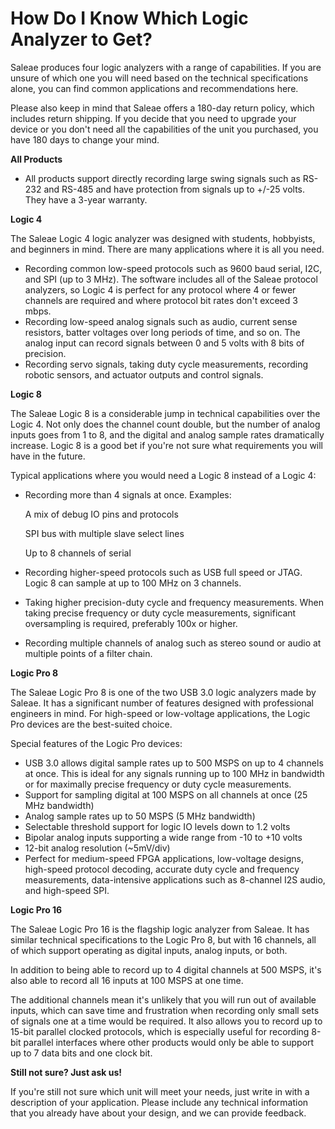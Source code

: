 # How Do I Know Which Logic Analyzer to Get?

Saleae produces four logic analyzers with a range of capabilities. If you are unsure of which one you will need based on the technical specifications alone, you can find common applications and recommendations here.

Please also keep in mind that Saleae offers a 180-day return policy, which includes return shipping. If you decide that you need to upgrade your device or you don't need all the capabilities of the unit you purchased, you have 180 days to change your mind.

**All Products**

* All products support directly recording large swing signals such as RS-232 and RS-485 and have protection from signals up to +/-25 volts. They have a 3-year warranty.

**Logic 4**

The Saleae Logic 4 logic analyzer was designed with students, hobbyists, and beginners in mind. There are many applications where it is all you need.

* Recording common low-speed protocols such as 9600 baud serial, I2C, and SPI \(up to 3 MHz\). The software includes all of the Saleae protocol analyzers, so Logic 4 is perfect for any protocol where 4 or fewer channels are required and where protocol bit rates don't exceed 3 mbps.
* Recording low-speed analog signals such as audio, current sense resistors, batter voltages over long periods of time, and so on. The analog input can record signals between 0 and 5 volts with 8 bits of precision.
* Recording servo signals, taking duty cycle measurements, recording robotic sensors, and actuator outputs and control signals.

**Logic 8**

The Saleae Logic 8 is a considerable jump in technical capabilities over the Logic 4. Not only does the channel count double, but the number of analog inputs goes from 1 to 8, and the digital and analog sample rates dramatically increase. Logic 8 is a good bet if you're not sure what requirements you will have in the future.

Typical applications where you would need a Logic 8 instead of a Logic 4:

* Recording more than 4 signals at once. Examples:

    A mix of debug IO pins and protocols

    SPI bus with multiple slave select lines

    Up to 8 channels of serial

* Recording higher-speed protocols such as USB full speed or JTAG. Logic 8 can sample at up to 100 MHz on 3 channels.
* Taking higher precision-duty cycle and frequency measurements. When taking precise frequency or duty cycle measurements, significant oversampling is required, preferably 100x or higher.
* Recording multiple channels of analog such as stereo sound or audio at multiple points of a filter chain.

**Logic Pro 8**

The Saleae Logic Pro 8 is one of the two USB 3.0 logic analyzers made by Saleae. It has a significant number of features designed with professional engineers in mind. For high-speed or low-voltage applications, the Logic Pro devices are the best-suited choice.

Special features of the Logic Pro devices:

* USB 3.0 allows digital sample rates up to 500 MSPS on up to 4 channels at once. This is ideal for any signals running up to 100 MHz in bandwidth or for maximally precise frequency or duty cycle measurements.
* Support for sampling digital at 100 MSPS on all channels at once \(25 MHz bandwidth\)
* Analog sample rates up to 50 MSPS \(5 MHz bandwidth\)
* Selectable threshold support for logic IO levels down to 1.2 volts
* Bipolar analog inputs supporting a wide range from -10 to +10 volts
* 12-bit analog resolution \(~5mV/div\)
* Perfect for medium-speed FPGA applications, low-voltage designs, high-speed protocol decoding, accurate duty cycle and frequency measurements, data-intensive applications such as 8-channel I2S audio, and high-speed SPI.

**Logic Pro 16**

The Saleae Logic Pro 16 is the flagship logic analyzer from Saleae. It has similar technical specifications to the Logic Pro 8, but with 16 channels, all of which support operating as digital inputs, analog inputs, or both.

In addition to being able to record up to 4 digital channels at 500 MSPS, it's also able to record all 16 inputs at 100 MSPS at one time.

The additional channels mean it's unlikely that you will run out of available inputs, which can save time and frustration when recording only small sets of signals one at a time would be required. It also allows you to record up to 15-bit parallel clocked protocols, which is especially useful for recording 8-bit parallel interfaces where other products would only be able to support up to 7 data bits and one clock bit.

**Still not sure? Just ask us!**

If you're still not sure which unit will meet your needs, just write in with a description of your application. Please include any technical information that you already have about your design, and we can provide feedback.

